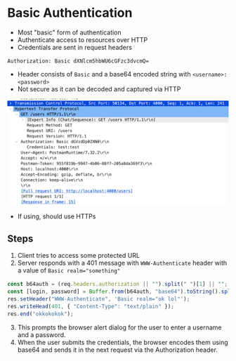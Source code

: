 # Basic Authentication

- Most "basic" form of authentication
- Authenticate access to resources over HTTP
- Credentials are sent in request headers

```
Authorization: Basic dXNlcm5hbWU6cGFzc3dvcmQ=
```

- Header consists of `Basic` and a base64 encoded string with `<username>:<password>`
- Not secure as it can be decoded and captured via HTTP

![image](./media/wireshark-basic-auth.png)

- If using, should use HTTPs

## Steps

1. Client tries to access some protected URL
2. Server responds with a 401 message with `WWW-Authenticate` header with a value of `Basic realm="something"`

```javascript
const b64auth = (req.headers.authorization || "").split(" ")[1] || "";
const [login, password] = Buffer.from(b64auth, "base64").toString().split(":");
res.setHeader("WWW-Authenticate", 'Basic realm="ok lol"');
res.writeHead(401, { "Content-Type": "text/plain" });
res.end("okkokokok");
```

3. This prompts the browser alert dialog for the user to enter a username and a password.
4. When the user submits the credentials, the browser encodes them using base64 and sends it in the next request via the Authorization header.
